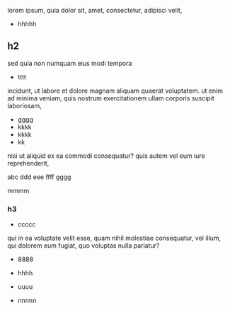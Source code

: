 lorem ipsum, quia dolor sit, amet, consectetur, adipisci velit, 

*   hhhhh

## h2

sed quia non numquam eius modi tempora 

*   tttt

incidunt, ut labore et dolore magnam aliquam quaerat voluptatem. ut enim ad minima veniam, quis nostrum exercitationem ullam corporis suscipit laboriosam, 

*   gggg
*   kkkk
*   kkkk
*   kk

nisi ut aliquid ex ea commodi consequatur? quis autem vel eum iure reprehenderit, 

abc ddd eee ffff gggg

mmmm

### h3

*   ccccc

qui in ea voluptate velit esse, quam nihil molestiae consequatur, vel illum, qui dolorem eum fugiat, quo voluptas nulla pariatur?

*   8888
    
*   hhhh
    
*   uuuu
    
*   nnnnn